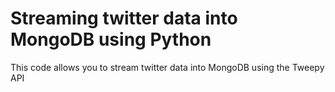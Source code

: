 # Streaming twitter data into MongoDB using Python

This code allows you to stream twitter data into MongoDB using the Tweepy API